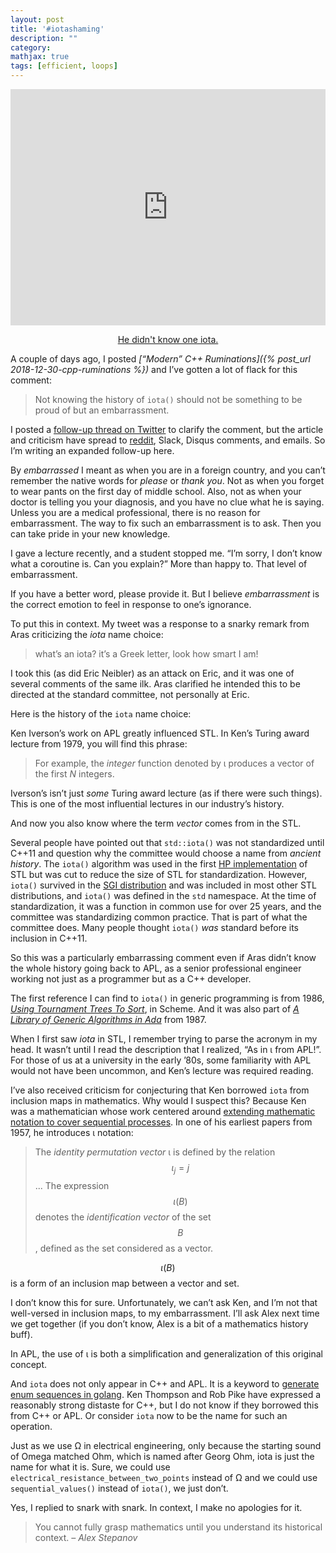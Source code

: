 ```yaml
---
layout: post
title: '#iotashaming'
description: ""
category:
mathjax: true
tags: [efficient, loops]
---
```


<p style='text-align: center;'>

<div style="width:100%;height:0;padding-bottom:75%;position:relative;"><iframe src="https://giphy.com/embed/snwvCcEKk33Hy" width="100%" height="100%" style="position:absolute" frameBorder="0" class="giphy-embed" allowFullScreen></iframe></div><p style='text-align: center;'><a href="https://twitter.com/BartoszMilewski/status/1080929938562138112">He didn't know one iota.</a></p>

</p>

A couple of days ago, I posted _[“Modern” C++ Ruminations]({% post_url 2018-12-30-cpp-ruminations %})_ and I’ve gotten a lot of flack for this comment:

> Not knowing the history of `iota()` should not be something to be proud of but an embarrassment.

I posted a [follow-up thread on Twitter](https://twitter.com/SeanParent/status/1080909441170518016) to clarify the comment, but the article and criticism have spread to [reddit](https://www.reddit.com/r/cpp/comments/ac3ntu/modern_c_ruminations/), Slack, Disqus comments, and emails. So I’m writing an expanded follow-up here.

By _embarrassed_ I meant as when you are in a foreign country, and you can’t remember the native words for _please_ or _thank you_. Not as when you forget to wear pants on the first day of middle school. Also, not as when your doctor is telling you your diagnosis, and you have no clue what he is saying. Unless you are a medical professional, there is no reason for embarrassment. The way to fix such an embarrassment is to ask. Then you can take pride in your new knowledge.

I gave a lecture recently, and a student stopped me. “I’m sorry, I don’t know what a coroutine is. Can you explain?” More than happy to. That level of embarrassment.

If you have a better word, please provide it. But I believe _embarrassment_ is the correct emotion to feel in response to one’s ignorance.

To put this in context. My tweet was a response to a snarky remark from Aras criticizing the _iota_ name choice:

> what’s an iota? it’s a Greek letter, look how smart I am!

I took this (as did Eric Neibler) as an attack on Eric, and it was one of several comments of the same ilk. Aras clarified he intended this to be directed at the standard committee, not personally at Eric.

Here is the history of the `iota` name choice:

Ken Iverson’s work on APL greatly influenced STL. In Ken’s Turing award lecture from 1979, you will find this phrase:

> For example, the _integer_ function denoted by &iota; produces a vector of the first _N_ integers.

Iverson’s isn’t just _some_ Turing award lecture (as if there were such things). This is one of the most influential lectures in our industry’s history.

And now you also know where the term _vector_ comes from in the STL.

Several people have pointed out that `std::iota()` was not standardized until C++11 and question why the committee would choose a name from _ancient history_. The `iota()` algorithm was used in the first [HP implementation](http://stepanovpapers.com/butler.hpl.hp/stl/examples/IOTA1.CPP) of STL but was cut to reduce the size of STL for standardization. However, `iota()` survived in the [SGI distribution](http://www.martinbroadhurst.com/stl/iota.html) and was included in most other STL distributions, and `iota()` was defined in the `std` namespace. At the time of standardization, it was a function in common use for over 25 years, and the committee was standardizing common practice. That is part of what the committee does. Many people thought `iota()` _was_ standard before its inclusion in C++11.

So this was a particularly embarrassing comment even if Aras didn’t know the whole history going back to APL, as a senior professional engineer working not just as a programmer but as a C++ developer.

The first reference I can find to `iota()` in generic programming is from 1986, _[Using Tournament Trees To Sort](http://stepanovpapers.com/TournamentTrees.pdf)_, in Scheme. And it was also part of _[A Library of Generic Algorithms in Ada](http://stepanovpapers.com/p216-musser.pdf)_ from 1987.

When I first saw _iota_ in STL, I remember trying to parse the acronym in my head. It wasn’t until I read the description that I realized, “As in &iota; from APL!”. For those of us at a university in the early ’80s, some familiarity with APL would not have been uncommon, and Ken’s lecture was required reading.

I’ve also received criticism for conjecturing that Ken borrowed `iota` from inclusion maps in mathematics. Why would I suspect this? Because Ken was a mathematician whose work centered around [extending mathematic notation to cover sequential processes](http://www.jsoftware.com/papers/DFSP.htm). In one of his earliest papers from 1957, he introduces &iota; notation:

> The _identity permutation vector_ &iota; is defined by the relation $$\iota_{j} = j$$...
The expression $$\iota(B)$$ denotes the _identification vector_ of the set $$B$$, defined as the set considered as a vector.

$$\iota(B)$$ is a form of an inclusion map between a vector and set.

I don’t know this for sure. Unfortunately, we can’t ask Ken, and I’m not that well-versed in inclusion maps, to my embarrassment. I’ll ask Alex next time we get together (if you don’t know, Alex is a bit of a mathematics history buff).

In APL, the use of &iota; is both a simplification and generalization of this original concept.

And `iota` does not only appear in C++ and APL. It is a keyword to [generate enum sequences in golang](https://github.com/golang/go/wiki/Iota). Ken Thompson and Rob Pike have expressed a reasonably strong distaste for C++, but I do not know if they borrowed this from C++ or APL. Or consider `iota` now to be the name for such an operation.

Just as we use &Omega; in electrical engineering, only because the starting sound of Omega matched Ohm, which is named after Georg Ohm, iota is just the name for what it is. Sure, we could use `electrical_resistance_between_two_points` instead of &Omega; and we could use `sequential_values()` instead of `iota()`, we just don’t.

Yes, I replied to snark with snark. In context, I make no apologies for it.

> You cannot fully grasp mathematics until you understand its historical context. _– Alex Stepanov_
